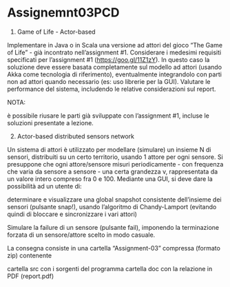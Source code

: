 # Assignemnt03PCD

1) Game of Life - Actor-based


Implementare in Java o in Scala una versione ad attori del gioco “The Game of Life” - già incontrato nell’assignment #1. Considerare i medesimi requisiti specificati per l’assignment #1 (https://goo.gl/11Z1zY). In questo caso la soluzione deve essere basata completamente sul modello ad attori (usando Akka come tecnologia di riferimento), eventualmente integrandolo con parti non ad attori quando necessario (es: uso librerie per la GUI). Valutare le performance del sistema, includendo le relative considerazioni sul report.


NOTA:

è possibile riusare le parti già sviluppate con l’assignment #1, incluse le soluzioni presentate a lezione.


2)  Actor-based distributed sensors network


Un sistema di attori è utilizzato per modellare (simulare) un insieme N di sensori, distribuiti su un certo territorio, usando 1 attore per ogni sensore.  Si presuppone che ogni attore/sensore misuri periodicamente - con frequenza che varia da sensore a sensore - una certa grandezza v, rappresentata da un valore intero compreso fra 0 e 100. Mediante una GUI, si deve dare la possibilità ad un utente di:


determinare e visualizzare una global snapshot consistente dell’insieme dei sensori (pulsante snap!), usando l’algoritmo di Chandy-Lamport (evitando quindi di bloccare e sincronizzare i vari attori)

Simulare la failure di un sensore (pulsante fail), imponendo la terminazione forzata di un sensore/attore scelto in modo casuale.




La consegna consiste in una cartella “Assignment-03” compressa (formato zip) contenente

cartella src con i sorgenti del programma
cartella doc con la relazione in PDF (report.pdf)
